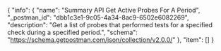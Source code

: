 {
  "info": {
    "name": "Summary API Get Active Probes For A Period",
    "_postman_id": "dbb1c3e1-9c05-4a34-8ac9-6502e6082269",
    "description": "Get a list of probes that performed tests for a specified check during a specified period.",
    "schema": "https://schema.getpostman.com/json/collection/v2.0.0/"
  },
  "item": []
}